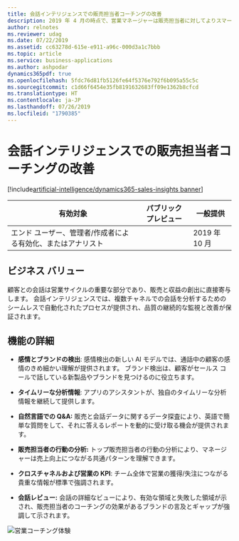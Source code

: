 ```yaml
---
title: 会話インテリジェンスでの販売担当者コーチングの改善
description: 2019 年 4 月の時点で、営業マネージャーは販売担当者に対してよりスマートなコーチングを提供することができるようになっています。 今後は、会話インテリジェンス機能を販売担当者にも提供します。 また、新しいモデルの追加、NLP ベースのデータ探索の導入、より深い分析情報の提供を行い、それらでの販売データと会話データの統合によって、スマート コーチングも改善します。
author: relnotes
ms.reviewer: udag
ms.date: 07/22/2019
ms.assetid: cc63278d-615e-e911-a96c-000d3a1c7bbb
ms.topic: article
ms.service: business-applications
ms.author: ashpodar
dynamics365pdf: true
ms.openlocfilehash: 5fdc76d81fb5126fe64f5376e792f6b095a55c5c
ms.sourcegitcommit: c1d66f6454e35fb8191632683ff09e1362b8cfcd
ms.translationtype: HT
ms.contentlocale: ja-JP
ms.lasthandoff: 07/26/2019
ms.locfileid: "1790385"
---
```

# <a name="improve-seller-coaching-with-conversation-intelligence"></a>会話インテリジェンスでの販売担当者コーチングの改善
[!include[artificial-intelligence/dynamics365-sales-insights banner](../includes/artificial-intelligence/dynamics365-sales-insights.md)]

| 有効対象    |  パブリック プレビュー | 一般提供 | 
| ---------- | ---------- |---------- |
|エンド ユーザー、管理者/作成者による有効化、またはアナリスト|| 2019 年 10 月|


## <a name="business-value"></a>ビジネス バリュー
<!-- bv start -->
顧客との会話は営業サイクルの重要な部分であり、販売と収益の創出に直接寄与します。 会話インテリジェンスでは、複数チャネルでの会話を分析するためのシームレスで自動化されたプロセスが提供され、品質の継続的な監視と改善が保証されます。
<!-- bv end -->



## <a name="feature-details"></a>機能の詳細
<!--feature detail start -->
- **感情とブランドの検出**: 感情検出の新しい AI モデルでは、通話中の顧客の感情のきめ細かい理解が提供されます。 ブランド検出は、顧客がセールス コールで話している新製品やブランドを見つけるのに役立ちます。

- **タイムリーな分析情報**: アプリのアシスタントが、独自のタイムリーな分析情報を継続して提供します。  

- **自然言語での Q&A:** 販売と会話データに関するデータ探査により、英語で簡単な質問をして、それに答えるレポートを動的に受け取る機会が提供されます。 

- **販売担当者の行動の分析:** トップ販売担当者の行動の分析により、マネージャーは売上向上につながる共通パターンを理解できます。 

- **クロスチャネルおよび営業の KPI**: チーム全体で営業の獲得/失注につながる貴重な情報が標準で強調されます。
 
- **会話レビュー:** 会話の詳細なビューにより、有効な領域と失敗した領域が示され、販売担当者のコーチングの効果があるブランドの言及とギャップが強調して示されます。 

![営業コーチング体験](media/releasenotes0ct19.png "営業コーチング体験")
<!--feature detail end -->











